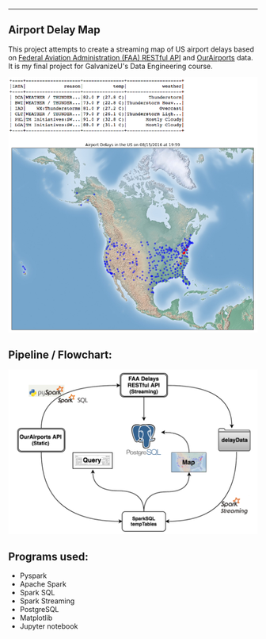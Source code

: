 ---
Airport Delay Map
----

This project attempts to create a streaming map of US airport delays based on [Federal Aviation Administration (FAA) RESTful API](http://services.faa.gov/docs/basics/) and [OurAirports](http://ourairports.com/data/) data. It is my final project for GalvanizeU's Data Engineering course.

![GitHub Logo](/mapImages/Screenshot.png)

## Pipeline / Flowchart: 

![Pipeline](/mapImages/Pipeline.png)

## Programs used:

- Pyspark
- Apache Spark
- Spark SQL
- Spark Streaming
- PostgreSQL
- Matplotlib
- Jupyter notebook 
